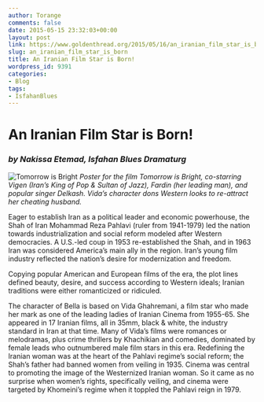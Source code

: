 ```yaml
---
author: Torange
comments: false
date: 2015-05-15 23:32:03+00:00
layout: post
link: https://www.goldenthread.org/2015/05/16/an_iranian_film_star_is_born/
slug: an_iranian_film_star_is_born
title: An Iranian Film Star is Born!
wordpress_id: 9391
categories:
- Blog
tags:
- IsfahanBlues
---
```


# **An Iranian Film Star is Born!**




### _by Nakissa Etemad, Isfahan Blues Dramaturg_


![Tomorrow is Bright](/img/archive/2015/05/14-Tomorrow-is-Bright-1960-Vida-film-poster.jpg)
_Poster for the film Tomorrow is Bright, co-starring Vigen (Iran’s King of Pop & Sultan of Jazz), Fardin (her leading man), and popular singer Delkash. Vida’s character dons Western looks to re-attract her cheating husband._

Eager to establish Iran as a political leader and economic powerhouse, the Shah of Iran Mohammad Reza Pahlavi (ruler from 1941-1979) led the nation towards industrialization and social reform modeled after Western democracies. A U.S.-led coup in 1953 re-established the Shah, and in 1963 Iran was considered America’s main ally in the region. Iran’s young film industry reflected the nation’s desire for modernization and freedom.

<!-- more -->

Copying popular American and European films of the era, the plot lines defined beauty, desire, and success according to Western ideals; Iranian traditions were either romanticized or ridiculed.

The character of Bella is based on Vida Ghahremani, a film star who made her mark as one of the leading ladies of Iranian Cinema from 1955-65. She appeared in 17 Iranian films, all in 35mm, black & white, the industry standard in Iran at that time. Many of Vida’s films were romances or melodramas, plus crime thrillers by Khachikian and comedies, dominated by female leads who outnumbered male film stars in this era. Redefining the Iranian woman was at the heart of the Pahlavi regime’s social reform; the Shah’s father had banned women from veiling in 1935. Cinema was central to promoting the image of the Westernized Iranian woman. So it came as no surprise when women’s rights, specifically veiling, and cinema were targeted by Khomeini’s regime when it toppled the Pahlavi reign in 1979.
